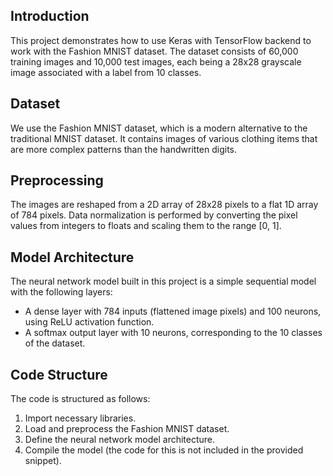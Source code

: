 ## Introduction
This project demonstrates how to use Keras with TensorFlow backend to work with the Fashion MNIST dataset. The dataset consists of 60,000 training images and 10,000 test images, each being a 28x28 grayscale image associated with a label from 10 classes.

## Dataset
We use the Fashion MNIST dataset, which is a modern alternative to the traditional MNIST dataset. It contains images of various clothing items that are more complex patterns than the handwritten digits.

## Preprocessing
The images are reshaped from a 2D array of 28x28 pixels to a flat 1D array of 784 pixels. Data normalization is performed by converting the pixel values from integers to floats and scaling them to the range [0, 1].

## Model Architecture
The neural network model built in this project is a simple sequential model with the following layers:
- A dense layer with 784 inputs (flattened image pixels) and 100 neurons, using ReLU activation function.
- A softmax output layer with 10 neurons, corresponding to the 10 classes of the dataset.

## Code Structure
The code is structured as follows:
1. Import necessary libraries.
2. Load and preprocess the Fashion MNIST dataset.
3. Define the neural network model architecture.
4. Compile the model (the code for this is not included in the provided snippet).
